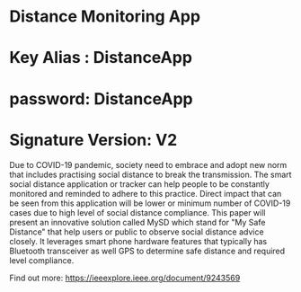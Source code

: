 # Distance Monitoring App

# Key Alias : DistanceApp
# password: DistanceApp
# Signature Version: V2
 
Due to COVID-19 pandemic, society need to embrace and adopt new norm that includes practising social distance to break the transmission. The smart social distance application or tracker can help people to be constantly monitored and reminded to adhere to this practice. Direct impact that can be seen from this application will be lower or minimum number of COVID-19 cases due to high level of social distance compliance. This paper will present an innovative solution called MySD which stand for "My Safe Distance" that help users or public to observe social distance advice closely. It leverages smart phone hardware features that typically has Bluetooth transceiver as well GPS to determine safe distance and required level compliance.

Find out more: https://ieeexplore.ieee.org/document/9243569


